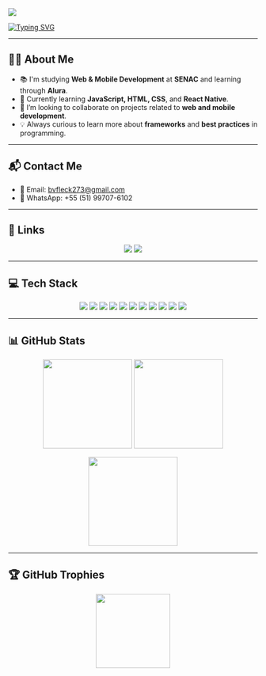 <!-- HEADER -->
<img src="https://capsule-render.vercel.app/api?type=venom&height=300&color=gradient&text=Hi👋%20I'm%20Bernardo😁&fontSize=60&section=header"/>

  [![Typing SVG](https://readme-typing-svg.demolab.com?font=Fira+Code&weight=850&size=30&duration=2500&pause=2000&color=FFF&center=true&vCenter=true&width=900&lines=I+'m+18+years+old+🚀;I+currently+study+on+SENAC+School+💻🗒️)](https://git.io/typing-svg)
  
---


## 🙋‍♂️ About Me
  
- 📚 I'm studying **Web & Mobile Development** at **SENAC** and learning through **Alura**.  
- 🚀 Currently learning **JavaScript, HTML, CSS**, and **React Native**.  
- 🤝 I’m looking to collaborate on projects related to **web and mobile development**.  
- 💡 Always curious to learn more about **frameworks** and **best practices** in programming.  

---

## 📬 Contact Me

- 📧 Email: [bvfleck273@gmail.com](mailto:bvfleck273@gmail.com)  
- 📱 WhatsApp: +55 (51) 99707-6102  

---

## 🔗 Links

<p align="center">
  <a href="https://bernardoeeee.github.io/portfolioBernardo/"><img src="https://img.shields.io/badge/My_Portfolio-000?style=for-the-badge&logo=ko-fi&logoColor=white"/></a>
  <a href="https://www.linkedin.com/in/bernardo-varisco-fleck-aaa5b5272/"><img src="https://img.shields.io/badge/LinkedIn-0A66C2?style=for-the-badge&logo=linkedin&logoColor=white"/></a>
</p>

---

## 💻 Tech Stack

<p align="center">
  <img src="https://img.shields.io/badge/HTML5-E34F26?style=for-the-badge&logo=html5&logoColor=white"/>
  <img src="https://img.shields.io/badge/CSS3-1572B6?style=for-the-badge&logo=css3&logoColor=white"/>
  <img src="https://img.shields.io/badge/JavaScript-323330?style=for-the-badge&logo=javascript&logoColor=F7DF1E"/>
  <img src="https://img.shields.io/badge/Node.js-6DA55F?style=for-the-badge&logo=node.js&logoColor=white"/>
  <img src="https://img.shields.io/badge/Express.js-404D59?style=for-the-badge&logo=express&logoColor=61DAFB"/>
  <img src="https://img.shields.io/badge/Nodemon-76D04B?style=for-the-badge&logo=nodemon&logoColor=white"/>
  <img src="https://img.shields.io/badge/Next.js-000000?style=for-the-badge&logo=next.js&logoColor=white"/>
  <img src="https://img.shields.io/badge/Vercel-000000?style=for-the-badge&logo=vercel&logoColor=white"/>
  <img src="https://img.shields.io/badge/MySQL-4479A1?style=for-the-badge&logo=mysql&logoColor=white"/>
  <img src="https://img.shields.io/badge/Figma-F24E1E?style=for-the-badge&logo=figma&logoColor=white"/>
  <img src="https://img.shields.io/badge/GitHub-181717?style=for-the-badge&logo=github&logoColor=white"/>
</p>

---

## 📊 GitHub Stats

<p align="center">
  <img height="180em" src="https://github-readme-stats.vercel.app/api?username=bernardoeeee&show_icons=true&rank_icon=github&theme=codeSTACKr" />
  <img height="180em" src="https://github-readme-stats.vercel.app/api/top-langs/?username=bernardoeeee&layout=compact&langs_count=7&theme=codeSTACKr"/>
</p>

<p align="center">
  <img height="180em" src="https://nirzak-streak-stats.vercel.app/?user=bernardoeeee&theme=codeSTACKr&hide_border=false" />
</p>

---

## 🏆 GitHub Trophies

<p align="center">
  <img src="https://github-profile-trophy.vercel.app/?username=bernardoeeee&theme=dracula&column=-1&row=1&margin-w=8&margin-h=8&no-bg=false&no-frame=false&order=4" height="150" />
</p>
